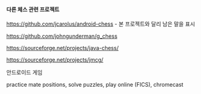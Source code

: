 #### 다른 체스 관련 프로젝트

https://github.com/jcarolus/android-chess - 본 프로젝트와 달리 남은 말을 표시

https://github.com/johngunderman/g_chess

https://sourceforge.net/projects/java-chess/

https://sourceforge.net/projects/jmcg/


안드로이드 게임

practice mate positions, solve puzzles, play online (FICS), chromecast



